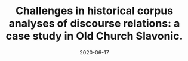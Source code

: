 ---
title: "Challenges in historical corpus analyses of discourse relations: a case study in Old Church Slavonic."
collection: talks
type: "Conference talk"
permalink: /talks/2020-06-17-corporadisc-1
venue: "Corpora & Discourse International Conference"
date: 2020-06-17
location: "University of Sussex (UK)"
---